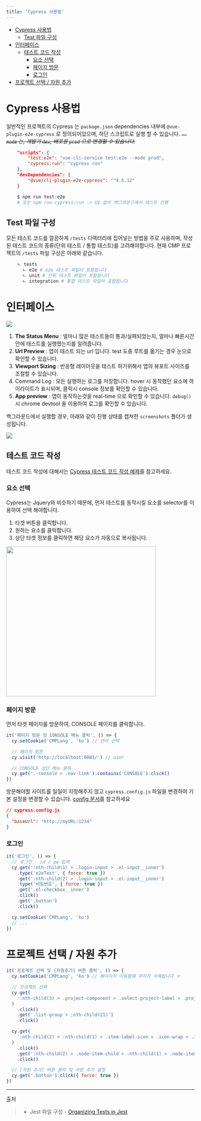 ```yaml
---
title: 'Cypress 사용법'
---
```


- [Cypress 사용법](#cypress-사용법)
  - [Test 파일 구성](#test-파일-구성)
- [인터페이스](#인터페이스)
  - [테스트 코드 작성](#테스트-코드-작성)
    - [요소 선택](#요소-선택)
    - [페이지 방문](#페이지-방문)
    - [로그인](#로그인)
- [프로젝트 선택 / 자원 추가](#프로젝트-선택--자원-추가)

# Cypress 사용법

일반적인 프로젝트의 Cypress 는 `package.json` dependencies 내부에 `@vue-plugin-e2e-cypress` 로 정의되어있으며, 하단 스크립트로 실행 할 수 있습니다.
~~_`--mode` 는, 개발기 `dev`, 배포용 `prod` 으로 변경할 수 있습니다._~~

```json
    "scripts": {
        "test:e2e": "vue-cli-service test:e2e --mode prod",
        "cypress:run": "cypress run"
    },
    "devDependencies": {
        "@vue/cli-plugin-e2e-cypress": "^4.5.12"
    }
```

```bash
    $ npm run test:e2e
    # 또는 npm run cypress:run -> UI 없이 백그라운드에서 테스트 진행
```

## Test 파일 구성

모든 테스트 코드를 깔끔하게 `/tests` 디렉터리에 집어넣는 방법을 주로 사용하며, 작성된 테스트 코드의 종류(단위 테스트 / 통합 테스트)를 고려해야합니다. 현재 CMP 프로젝트의 `/tests` 파일 구성은 아래와 같습니다.

```bash
    ㄴ tests
      ㄴ e2e # e2e 테스트 파일이 포함됩니다
      ㄴ unit # 단위 테스트 파일이 포함됩니다
      ㄴ integration # 통합 테스트 파일이 포함됩니다
```

# 인터페이스

<img src="https://docs.cypress.io/_nuxt/img/gui-diagram.dd71ece.png" />

1. **The Status Menu** : 얼마나 많은 테스트들이 통과/실패되었는지, 얼마나 빠른시간안에 테스트를 실행했는지를 알려줍니다.
2. **Url Preview** : 앱이 테스트 되는 url 입니다. test 도중 루트를 옮기는 경우 눈으로 확인할 수 있습니다.
3. **Viewport Sizing** : 반응형 레이아웃을 테스트 하기위해서 앱의 뷰포트 사이즈를 조절할 수 있습니다.
4. Command Log : 모든 실행하는 로그를 저장합니다. hover 시 동작했던 요소에 하이라이트가 표시되며, 클릭시 console 정보를 확인할 수 있습니다.
5. **App preview** : 앱이 동작하는것을 real-time 으로 확인할 수 있습니다. `debug()` 시 chrome devtool 을 이용하여 로그를 확인할 수 있습니다.

백그라운드에서 실행할 경우, 아래와 같이 진행 상태를 캡쳐한 `screenshots` 폴더가 생성됩니다.

<img src="./images/03cypress.png" >

## 테스트 코드 작성

테스트 코드 작성에 대해서는 [Cypress 테스트 코드 작성 예제](https://ui.toast.com/fe-guide/ko_TEST#cypress-%ED%85%8C%EC%8A%A4%ED%8A%B8-%EC%BD%94%EB%93%9C-%EC%9E%91%EC%84%B1)를 참고하세요.

### 요소 선택

Cypress는 Jquery와 비슷하기 때문에, 먼저 테스트를 동작시킬 요소를 selector를 이용하여 선택 해야합니다.

1. 타겟 버튼을 클릭합니다.
2. 원하는 요소를 클릭합니다.
3. 상단 타겟 정보를 클릭하면 해당 요소가 자동으로 복사됩니다.

<img src="./images/05cypress.png" width=400>

### 페이지 방문

먼저 타겟 페이지를 방문하여, CONSOLE 페이지를 클릭합니다.

```js
it('페이지 방문 및 CONSOLE 메뉴 클릭', () => {
  cy.setCookie('CMPLang', 'ko') // 언어 선택

  // 페이지 방문
  cy.visit('http://localhost:8081/') // user

  // CONSOLE 상단 메뉴 클릭
  cy.get('.-console > .nav-link').contains('CONSOLE').click()
})
```

방문해야할 사이트를 일일이 지정해주지 않고 `cypress.config.js` 파일을 변경하여 기본 설정을 변경할 수 있습니다.
[config 문서](https://docs.cypress.io/guides/references/configuration#cypress-json)를 참고하세요

```json
// cypress.config.js
{
  "baseUrl": "http://myURL:1234"
}
```

### 로그인

```js
it('로그인', () => {
  // 로그인 - id / pw 입력
  cy.get(':nth-child(1) > .login-input > .el-input__inner')
    .type('e2eTest', { force: true })
    .get(':nth-child(2) > .login-input > .el-input__inner')
    .type('비밀번호', { force: true })
    .get('.el-checkbox__inner')
    .click()
    .get('.button')
    .click()

  cy.setCookie('CMPLang', 'ko')
  // ...
})
```

# 프로젝트 선택 / 자원 추가

```js
it('프로젝트 선택 및 [자원추가] 버튼 클릭', () => {
  cy.setCookie('CMPLang', 'ko') // 페이지가 이동할때 쿠키가 삭제됩니다 ㅠ

  // 프로젝트 선택
  cy.get(
    ':nth-child(3) > .project-component > .select-project-label > .project-label'
  )
    .click()
    .get('.list-group > :nth-child(21)')
    .click()

  cy.get(
    ':nth-child(2) > :nth-child(1) > .item-label-icon > .icon-wrap > .icon-sample'
  )
    .click()
    .get(':nth-child(2) > .node-item-child > :nth-child(1) > .node-item-label')
    .click()

  // [자원 추가] 버튼 클릭 및 자원 추가 설정
  cy.get('.button').click({ force: true })
})
```

---

출처

> - Jest 파일 구성 - [Organizing Tests in Jest](https://medium.com/@JeffLombardJr/organizing-tests-in-jest-17fc431ff850)
